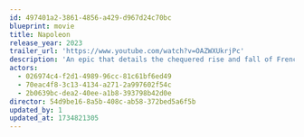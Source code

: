 ```yaml
---
id: 497401a2-3861-4856-a429-d967d24c70bc
blueprint: movie
title: Napoleon
release_year: 2023
trailer_url: 'https://www.youtube.com/watch?v=OAZWXUkrjPc'
description: 'An epic that details the chequered rise and fall of French Emperor Napoleon Bonaparte and his relentless journey to power through the prism of his addictive, volatile relationship with his wife, Josephine.'
actors:
  - 026974c4-f2d1-4989-96cc-81c61bf6ed49
  - 70eac4f8-3c13-4134-a271-2a997602f54c
  - 2b0639bc-dea2-40ee-a1b8-393798b42d0e
director: 54d9be16-8a5b-408c-ab58-372bed5a6f5b
updated_by: 1
updated_at: 1734821305
---
```

